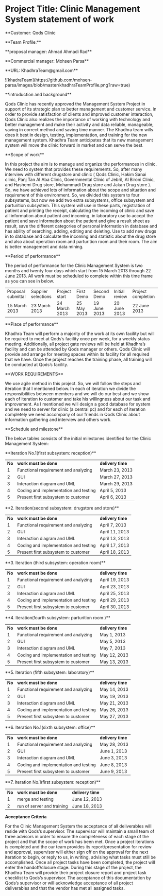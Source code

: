 # Project Title: Clinic Management System statement of work #

<p>
**Customer: Qods Clinic
<p/>

<p>
**Team Profile:**
<p/>
<p>
**proposal manager: Ahmad Ahmadi Rad**
<p/>
<p>
**Commercial manager: Mohsen Parsa**
<p/>
<p>
**URL: KhadhraTeam@gmail.com**
<p/>

<p>
![khadraTeam](https://github.com/mohsen-parsa/images/blob/master/khadhraTeamProfile.png?raw=true)
<p/>

<p>
**introduction and background**
<p/>
<p>
Qods Clinic has recently approved the Management System Project in support of its strategic plan to better management and customer service. In order to provide satisfaction of clients and improved customer interaction, Qods Clinic also realizes the importance of working with technology and better management and make their activity and data reliable, manageable, saving in correct method and saving time manner. The Khadhra team wills does it best in design, testing, implementation, and training for the new management system. Khadhra Team anticipates that its new management system will move the clinic forward in market and can serve the best. 
<p/>
<p>**Scope of work**<p/>
<p>
In this project the aim is to manage and organize the performances in clinic. We need to system that provides these requirements. So, after many interview with different drugstore and clinic ( Qods Clinic, Hakim Sanai clinic, Panj Tan Al Aba Clinic, Governmental Clinic of Jebril, Al Bironi Clinic, and Hashemi Drug store, Mohammadi Drug store and Jakan Drug store ). So, we have achieved lots of information about the scope and situation and requirement of this environment. So, we divided this system to four subsystems, but now we add two extra subsystems, office subsystem and parturition subsystem. This system will use in these parts, registration of patient and printing the receipt, calculating the incoming of clinic and save all information about patient and incoming, in laboratory use to accept the patient and save information about the patient and give a result sheet as result, save the different categories of personal information in database and has ability of searching, adding, editing and deleting. Use to add new drugs in to database and calculate the incoming and statistic about the drug store and also about operation room and parturition room and their room. The aim is better management and data mining.
<p/>
<p>
**Period of performance**
<p/>
The period of performance for the Clinic Management System is two months and twenty four days which start from 15 March 2013 through 22 June 2013. All work must be scheduled to complete within this time frame as you can see in below. 
<p/>

<p>
<table>
    <tr>
        <td>Proposal submittal</td><td>Supplier selections</td><td>Project start</td><td>First Demo</td><td>Second Demo</td><td>Initial review</td><td>Project completion</td>
    </tr>
	<tr>
	<td>15 March 2013</td><td>23 March 2013</td><td>24 March 2013</td><td>25 May 2013</td><td>19 June 2013</td><td>20 June 2013</td><td>22 June 2013</td>
	</tr>
</table>
<p/>
<p>
**Place of performance**
<p>
<p>
Khadhra Team will perform a majority of the work at its own facility but will be required to meet at Qods’s facility once per week, for a weekly status meeting. Additionally, all project gate reviews will be held at Khadhra’s facility and can be attended by Qods manager or others. Qods Clinic will provide and arrange for meeting spaces within its facility for all required that we have. Once the project reaches the training phase, all training will be conducted at Qods’s facility. 
<p/>


<p>
**WORK REQUIREMENTS**
<p>


<p>
We use agile method in this project. So, we will follow the steps and iteration that I mentioned below. In each of iteration we divide the responsibilities between members and we will do our best and we show each of iteration to customer and take his willingness about our task and improvement. As I mentioned we will design a good database for system and we need to server for clinic (a central pc) and for each of iteration completely we need accompany of our friends in Qods Clinic about information gathering and interview and others work. 
<p/>


<p>
**Schedule and milestone**
<p/>


<p>
The below tables consists of the initial milestones identified for the Clinic Management System: 
<p/>

<p>
**Iteration No.1(first subsystem: reception)**
<p/>
<table>
	<tr>
	<td><b>No</td><td><b>work must be done</b></td><td><b>delivery time
	</b>
	</tr>
	<tr>
	<td>1</td><td>Functional requirement and analyzing</td> <td>March 23, 2013</td>
	</tr>
	<tr>
	<td>2</td><td>GUI</td><td>March 27, 2013</td>
	</tr>
	</tr>
	<tr>
	<td>3</td><td>Interaction diagram and UML</td><td>March 29, 2013</td>
	</tr>
	<tr>
	<td>4</td><td>Coding and implementation and testing </td><td>April 5, 2013</td>
	</tr>
	<tr>
	<td>5</td><td>Present first subsystem to customer</td><td>April 6, 2013</td>
	</tr>
</table>


<p>
**2. Iteration(second subsystem: drugstore and store)**
<p/>

<table>
	<tr>
	<td><b>No</td><td><b>work must be done</b></td><td><b>delivery time
	</b>
	</tr>
	<tr>
	<td>1</td><td>Functional requirement and analyzing</td> <td>April 7, 2013</td>
	</tr>
	<tr>
	<td>2</td><td>GUI</td><td>April 11, 2013</td>
	</tr>
	</tr>
	<tr>
	<td>3</td><td>Interaction diagram and UML</td><td>April 13, 2013</td>
	</tr>
	<tr>
	<td>4</td><td>Coding and implementation and testing </td><td>April 17, 2013</td>
	</tr>
	<tr>
	<td>5</td><td>Present first subsystem to customer</td><td>April 18, 2013</td>
	</tr>
</table>
</p>


<p>**3. Iteration (third subsystem: operation room)**

<table>
	<tr>
	<td><b>No</td><td><b>work must be done</b></td><td><b>delivery time
	</b>
	</tr>
	<tr>
	<td>1</td><td>Functional requirement and analyzing</td> <td>April 19, 2013</td>
	</tr>
	<tr>
	<td>2</td><td>GUI</td><td>April 23, 2013</td>
	</tr>
	</tr>
	<tr>
	<td>3</td><td>Interaction diagram and UML</td><td>April 25, 2013</td>
	</tr>
	<tr>
	<td>4</td><td>Coding and implementation and testing </td><td>April 29, 2013</td>
	</tr>
	<tr>
	<td>5</td><td>Present first subsystem to customer</td><td>April 30, 2013</td>
	</tr>
</table>

<p/>

<p>**4. Iteration(fourth subsystem: parturition room )**

<table>
	<tr>
	<td><b>No</td><td><b>work must be done</b></td><td><b>delivery time
	</b>
	</tr>
	<tr>
	<td>1</td><td>Functional requirement and analyzing</td> <td>May 1, 2013</td>
	</tr>
	<tr>
	<td>2</td><td>GUI</td><td>May 5, 2013</td>
	</tr>
	</tr>
	<tr>
	<td>3</td><td>Interaction diagram and UML</td><td>May 7, 2013</td>
	</tr>
	<tr>
	<td>4</td><td>Coding and implementation and testing </td><td>May 12, 2013</td>
	</tr>
	<tr>
	<td>5</td><td>Present first subsystem to customer</td><td>May 13, 2013</td>
	</tr>
</table>

<p/>

<p>**5. Iteration (fifth subsystem: laboratory)**

<table>
	<tr>
	<td><b>No</td><td><b>work must be done</b></td><td><b>delivery time
	</b>
	</tr>
	<tr>
	<td>1</td><td>Functional requirement and analyzing</td> <td>May 14, 2013</td>
	</tr>
	<tr>
	<td>2</td><td>GUI</td><td>May 19, 2013</td>
	</tr>
	</tr>
	<tr>
	<td>3</td><td>Interaction diagram and UML</td><td>May 21, 2013</td>
	</tr>
	<tr>
	<td>4</td><td>Coding and implementation and testing </td><td>May 26, 2013</td>
	</tr>
	<tr>
	<td>5</td><td>Present first subsystem to customer</td><td>May 27, 2013</td>
	</tr>
</table>

<p/>

<p>**6. Iteration No.1(sixth subsystem: office)**

<table>
	<tr>
	<td><b>No</td><td><b>work must be done</b></td><td><b>delivery time
	</b>
	</tr>
	<tr>
	<td>1</td><td>Functional requirement and analyzing</td> <td>May 28, 2013</td>
	</tr>
	<tr>
	<td>2</td><td>GUI</td><td>June 1, 2013</td>
	</tr>
	</tr>
	<tr>
	<td>3</td><td>Interaction diagram and UML</td><td>June 3, 2013</td>
	</tr>
	<tr>
	<td>4</td><td>Coding and implementation and testing </td><td>June 8, 2013</td>
	</tr>
	<tr>
	<td>5</td><td>Present first subsystem to customer</td><td>June 9, 2013</td>
	</tr>
</table>

<p/>

<p>**7. Iteration No.1(first subsystem: reception)**

<table>
	<tr>
	<td><b>No</td><td><b>work must be done</b></td><td><b>delivery time
	</b>
	</tr>
	<tr>
	<td>1</td><td>merge and testing </td> <td>June 12, 2013</td>
	</tr>
	<tr>
	<td>2</td><td>run of server and training </td><td>June 18, 2013</td>
	</tr>
</table>

<p/>

**Acceptance Criteria**

For the Clinic Management System the acceptance of all deliverables will reside with Qods’s supervisor. The supervisor will maintain a small team of three advisors in order to ensure the completeness of each stage of the project and that the scope of work has been met. Once a project iterations is completed and the our team provides its report/presentation for review and approval, supervisor will either sign off on the approval for the next iteration to begin, or reply to us, in writing, advising what tasks must still be accomplished. 
Once all project tasks have been completed, the project will enter the handoff/closure stage. During this stage of the project, the Khadhra Team will provide their project closure report and project task checklist to Qods’s supervisor. The acceptance of this documentation by Qods’s supervisor or will acknowledge acceptance of all project deliverables and that the vendor has met all assigned tasks. 
